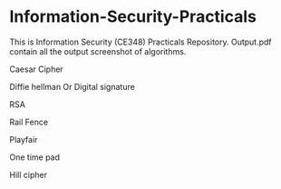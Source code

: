 # Information-Security-Practicals
This is Information Security (CE348) Practicals Repository.
Output.pdf contain all the output screenshot of algorithms.

Caesar Cipher

Diffie hellman Or Digital signature

RSA

Rail Fence

Playfair

One time pad

Hill cipher
